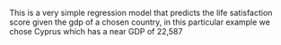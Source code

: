 This is a very simple regression model that predicts the life satisfaction score given the gdp of a chosen country, in this particular example we chose Cyprus which has a near GDP of 22,587